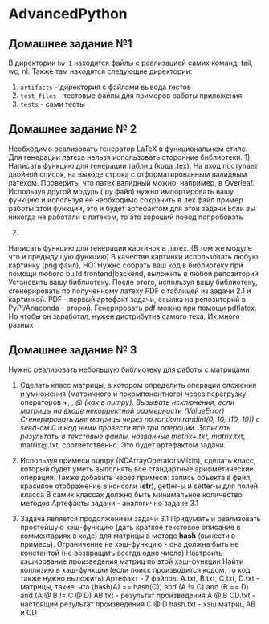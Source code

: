 # AdvancedPython

## Домашнее задание №1

В директории `hw_1` находятся файлы с реализацией самих команд: tail, wc, nl. Также там находятся следующие директории:
1) `artifacts` - директория с файлами вывода тестов
2) `test_files` - тестовые файлы для примеров работы приложения
3) `tests` - сами тесты

## Домашнее задание № 2

Необходимо реализовать генератор LaTeX в функциональном стиле. Для генерации латеха нельзя использовать сторонние библиотеки.
1) 
Написать функцию для генерации таблиц (кода .tex). На вход поступает двойной список, на выходе строка с отформатированным валидным латехом. Проверить, что латех валидный можно, например, в Overleaf.
Используя другой модуль (.py файл) нужно импортировать вашу функцию и используя ее необходимо сохранить в .tex файл пример работы этой функции, это и будет артефактом для этой задачи
Если вы никогда не работали с латехом, то это хороший повод попробовать

2) 
Написать функцию для генерации картинок в латех. (В том же модуле что и предыдущую функцию)
В качестве картинки использовать любую картинку (png файл), НО:
Нужно собрать ваш код в библиотеку при помощи любого build frontend|backend, выложить в любой репозиторий
Установить вашу библиотеку.
После этого, используя вашу библиотеку, сгенерировать по полученному латеху PDF с таблицей из задачи 2.1 и картинкой. PDF -  первый артефакт задачи, ссылка на репозиторий в PyPI/Anaconda - второй.
Генерировать pdf можно при помощи pdflatex. Но чтобы он заработал, нужен дистрибутив самого теха. Их много разных

## Домашнее задание № 3
Нужно реализовать небольшую библиотеку для работы с матрицами
   
1) Сделать класс матрицы, в котором определить операции сложения и умножения (матричного и покомпонентного) через перегрузку операторов +, *, @ (как в numpy). Вызывать исключения, если матрицы на входе некорректной размерности (ValueError)
Сгенерировать две матрицы через np.random.randint(0, 10, (10, 10)) c seed-ом 0 и над ними провести все три операции. Записать результаты в текстовые файлы, названные matrix+.txt, matrix*.txt, matrix@.txt, соответственно. Это будет артефактом задачи.

2) Используя примеси numpy (NDArrayOperatorsMixin), сделать класс, который будет уметь выполнять все стандартные арифметические операции.
Также добавить через примеси: запись объекта в файл, красивое отображение в консоли (__str__), getter-ы и setter-ы для полей класса
В самих классах должно быть минимальное количество методов
Артефакты задачи - аналогично задаче 3.1

3) Задача является продолжением задачи 3.1
Придумать и реализовать простейшую хэш-функцию (дать краткое текстовое описание в комментариях в коде) для матрицы  в методе __hash__ (вынести в примесь).
Ограничение на хэш-функцию - она должна быть не константой (не возвращать всегда одно число)
Настроить кэширование произведения матриц по этой хэш-функции
Найти коллизию в хэш-функции (если поиск производится кодом, то код также нужно выложить)
Артефакт - 7 файлов.
A.txt, B.txt, C.txt, D.txt - матрицы, такие, что
(hash(A) == hash(C)) and (A != C) and (B == D) and (A @ B != C @ D)
AB.txt - результат произведения A @ B
CD.txt - настоящий результат произведения C @ D
hash.txt - хэш матриц AB и CD

